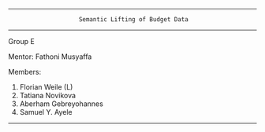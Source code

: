 -------------------------------------------------------------
						Semantic Lifting of Budget Data
-------------------------------------------------------------

Group E

Mentor:
Fathoni Musyaffa

Members:

1. Florian Weile (L)
2. Tatiana Novikova
3. Aberham Gebreyohannes
4. Samuel Y. Ayele

-------------------------------------------------------------


